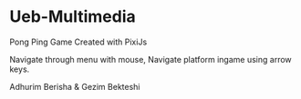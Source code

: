 # Ueb-Multimedia

Pong Ping Game Created with PixiJs

Navigate through menu with mouse,
Navigate platform ingame using arrow keys.

Adhurim Berisha & Gezim Bekteshi
